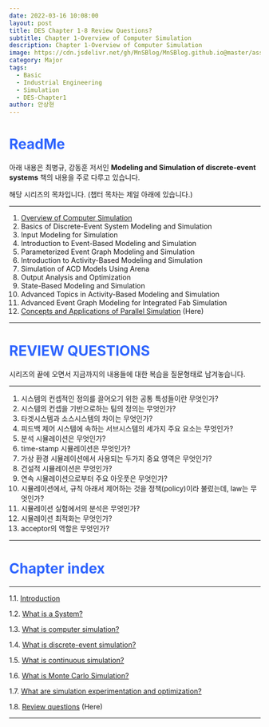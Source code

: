 ```yaml
---
date: 2022-03-16 10:08:00
layout: post
title: DES Chapter 1-8 Review Questions?
subtitle: Chapter 1-Overview of Computer Simulation
description: Chapter 1-Overview of Computer Simulation
image: https://cdn.jsdelivr.net/gh/MnSBlog/MnSBlog.github.io@master/assets/img/blog-image.png
category: Major
tags:
  - Basic
  - Industrial Engineering
  - Simulation
  - DES-Chapter1
author: 안상현
---
```




# <span style="color:#2E64FE">ReadMe</span>

 아래 내용은 최병규, 강동훈 저서인 **Modeling and Simulation of discrete-event systems**  책의 내용을 주로 다루고 있습니다. 

 해당 시리즈의 목차입니다. (챕터 목차는 제일 아래에 있습니다.)

---

1. [Overview of Computer Simulation](https://mnsblog.github.io/MJ-SM-Chp1-1/) 
2. Basics of Discrete-Event System Modeling and Simulation
3. Input Modeling for Simulation
4. Introduction to Event-Based Modeling and Simulation
5. Parameterized Event Graph Modeling and Simulation
6. Introduction to Activity-Based Modeling and Simulation
7. Simulation of ACD Models Using Arena
8. Output Analysis and Optimization
9. State-Based Modeling and Simulation
10. Advanced Topics in Activity-Based Modeling and Simulation
11. Advanced Event Graph Modeling for Integrated Fab Simulation
12. [Concepts and Applications of Parallel Simulation](https://mnsblog.github.io/MJ-SM-Chp12-1/) (Here)

---

# <span style="color:#2E64FE">REVIEW QUESTIONS</span>

 시리즈의 끝에 오면서 지금까지의 내용들에 대한 복습을 질문형태로 남겨놓습니다.

---

1. 시스템의 컨셉적인 정의를 끌어오기 위한 공통 특성들이란 무엇인가?
2. 시스템의 컨셉을 기반으로하는 팀의 정의는 무엇인가?
3. 타겟시스템과 소스시스템의 차이는 무엇인가?
4. 피드백 제어 시스템에 속하는 서브시스템의 세가지 주요 요소는 무엇인가?
5. 분석 시뮬레이션은 무엇인가?
6. time-stamp 시뮬레이션은 무엇인가?
7. 가상 환경 시뮬레이션에서 사용되는 두가지 중요 영역은 무엇인가?
8. 건설적 시뮬레이션은 무엇인가?
9. 연속 시뮬레이션으로부터 주요 아웃풋은 무엇인가?
10. 시뮬레이션에서, 규칙 아래서 제어하는 것을 정책(policy)이라 불렀는데, law는 무엇인가?
11. 시뮬레이션 실험에서의 분석은 무엇인가?
12. 시뮬레이션 최적화는 무엇인가?
13. acceptor의 역할은 무엇인가?

---



# <span style="color:#2E64FE">Chapter index</span>

---

1.1. [Introduction](https://mnsblog.github.io/MJ-SM-Chp1-1/) 

1.2. [What is a System?](https://mnsblog.github.io/MJ-SM-Chp1-2/) 

1.3. [What is computer simulation?](https://mnsblog.github.io/MJ-SM-Chp1-3/)

1.4. [What is discrete-event simulation?](https://mnsblog.github.io/MJ-SM-Chp1-4/)

1.5. [What is continuous simulation?](https://mnsblog.github.io/MJ-SM-Chp1-5/)

1.6. [What is Monte Carlo Simulation?](https://mnsblog.github.io/MJ-SM-Chp1-6/)

1.7. [What are simulation experimentation and optimization?](https://mnsblog.github.io/MJ-SM-Chp1-7/)

1.8. [Review questions](https://mnsblog.github.io/MJ-SM-Chp1-8/) (Here)

---

